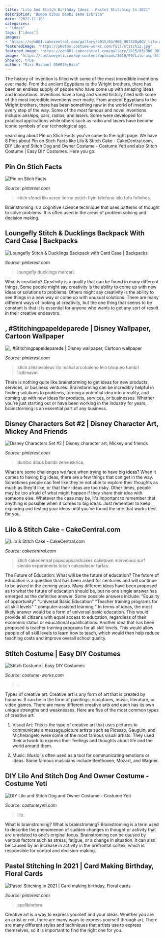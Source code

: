 ```yaml
---
title: "Lilo And Stitch Birthday Ideas : Pastel Stitching In 2021"
description: "Dumbo dibus bambi zene iskrica"
date: "2022-11-18"
categories:
- "ideas"
tags: ["ideas"]
images:
- "https://cdn001.cakecentral.com/gallery/2015/03/900_907320yBQV_lilo-amp-stitch-cake.jpg"
featuredImage: "https://photos.costume-works.com/full/stitch12.jpg"
featured_image: "https://cdn001.cakecentral.com/gallery/2015/03/900_907320yBQV_lilo-amp-stitch-cake.jpg"
image: "https://costumeyeti.com/wp-content/uploads/2019/09/Lilo-amp-Stitch-Costume-1-768x1075.jpg"
ShowToc: true
author: "Miss Rachael O&#039;Hara"
---
```



The history of invention is filled with some of the most incredible inventions ever made. From the ancient Egyptians to the Wright brothers, there has been an endless supply of people who have come up with amazing ideas and innovations.
Inventions have a long and varied history filled with some of the most incredible inventions ever made. From ancient Egyptians to the Wright brothers, there has been something new in the world of invention every step of the way. Some of the most famous and novel inventions include: airships, cars, radios, and lasers. Some were developed for practical applications while others such as radio and lasers have become iconic symbols of our technological age.

	

		
searching about Pin on Stich Facts you've came to the right page. We have 8 Pics about Pin on Stich Facts like Lilo &amp; Stitch Cake - CakeCentral.com, DIY Lilo and Stitch Dog and Owner Costume - Costume Yeti and also Stitch Costume | Easy DIY Costumes. Here you go:
		
    
## Pin On Stich Facts

<img loading=lazy src="https://i.pinimg.com/736x/1e/3c/e2/1e3ce27c985346135c87149e49fee07a.jpg" onerror="this.onerror=null;this.src='https://tse2.mm.bing.net/th?id=OIP.XHEZbY47H0fnG4LZ5y9WXgHaLH&amp;pid=15.1';" alt="Pin on Stich Facts">

_Source: pinterest.com_

>stich sfondi lilo acree tierno estich flyin telefono lelo fofo fofinhos. 

	

Brainstroming is a cognitive science technique that uses patterns of thought to solve problems. It is often used in the areas of problem solving and decision making.

    
## Loungefly Stitch &amp; Ducklings Backpack With Card Case | Backpacks

<img loading=lazy src="https://i.pinimg.com/736x/42/57/34/425734c714a811c40bfb3c9ad11697a2.jpg" onerror="this.onerror=null;this.src='https://tse3.mm.bing.net/th?id=OIP.xU6ZqDkmRzSyxLy4c6DrMAHaJ4&amp;pid=15.1';" alt="Loungefly Stitch &amp; Ducklings Backpack with Card Case | Backpacks">

_Source: pinterest.com_

>loungefly ducklings mercari. 

	

What is creativity?
Creativity is a quality that can be found in many different things. Some people might say creativity is the ability to come up with new ideas or solutions to problems. Others might say creativity is the ability to see things in a new way or come up with unusual solutions. There are many different ways of looking at creativity, but the one thing that seems to be constant is that it is essential for anyone who wants to get any sort of result in their creative endeavors.

    
## , #Stitchingpapeldeparede | Disney Wallpaper, Cartoon Wallpaper

<img loading=lazy src="https://i.pinimg.com/736x/a9/42/c3/a942c313fe8084cb1a112c6d98210eba.jpg" onerror="this.onerror=null;this.src='https://tse2.mm.bing.net/th?id=OIP.6M-3Av6bN9J8UbxgiLxhDgHaLP&amp;pid=15.1';" alt=", #Stitchingpapeldeparede | Disney wallpaper, Cartoon wallpaper">

_Source: pinterest.com_

>stich allezlesbleus lilo mahal arcobaleno lelo bloqueo tumbrl likitimavm. 

	

There is nothing quite like brainstorming to get ideas for new products, services, or business ventures. Brainstorming can be incredibly helpful in finding solutions to problems, turning a potential idea into a reality, and coming up with new ideas for products, services, or businesses. Whether you're just starting out or have been working in the industry for years, brainstorming is an essential part of any business.

    
## Disney Characters Set #2 | Disney Character Art, Mickey And Friends

<img loading=lazy src="https://i.pinimg.com/736x/23/ae/e1/23aee1c0fac72fa8c1fbd749395d796c--disney-mickey-disney-magic.jpg" onerror="this.onerror=null;this.src='https://tse2.mm.bing.net/th?id=OIP.camiM_hXVDdK5h_CO6dcagHaFj&amp;pid=15.1';" alt="Disney Characters Set #2 | Disney character art, Mickey and friends">

_Source: pinterest.com_

>dumbo dibus bambi zene iskrica. 

	

What are some challenges we face when trying to have big ideas?
When it comes to having big ideas, there are a few things that can get in the way. Sometimes people can feel like they're not able to explore their thoughts as much as they'd like, or that their ideas are too risky. Other times, people may be too afraid of what might happen if they share their idea with someone else. Whatever the case may be, it's important to remember that anything is possible when it comes to big ideas. Just remember to keep exploring and testing your ideas until you've found the one that works best for you.

    
## Lilo &amp; Stitch Cake - CakeCentral.com

<img loading=lazy src="https://cdn001.cakecentral.com/gallery/2015/03/900_907320yBQV_lilo-amp-stitch-cake.jpg" onerror="this.onerror=null;this.src='https://tse3.mm.bing.net/th?id=OIP.J1OTsqIU4GRTT8GztJ5BGAHaKv&amp;pid=15.1';" alt="Lilo &amp; Stitch Cake - CakeCentral.com">

_Source: cakecentral.com_

>stich cakecentral popscupsandcakes caketown marvelous surf siendo experimento tokoh cakesdecor tartas. 

	

The Future of Education: What will be the future of education?
The future of education is a question that has been asked for centuries and will continue to be asked in the coming years. Many different ideas have been proposed as to what the future of education should be, but no one single answer has emerged as the definitive answer. Some possible answers include: 
"Equality of opportunity" 
"Universal Basic Education" 
"Teacher training programs for all skill levels" 
" computer-assisted learning "
In terms of ideas, the most likely answer would be a form of universal basic education. This would provide all citizens with equal access to education, regardless of their economic status or educational qualifications. Another idea that has been proposed is teacher training programs for all skill levels. This would allow people of all skill levels to learn how to teach, which would then help reduce teaching costs and improve overall school quality.

    
## Stitch Costume | Easy DIY Costumes

<img loading=lazy src="https://photos.costume-works.com/full/stitch12.jpg" onerror="this.onerror=null;this.src='https://tse2.mm.bing.net/th?id=OIP.uVX3SkBh1t4c2tvifWZYVwHaKA&amp;pid=15.1';" alt="Stitch Costume | Easy DIY Costumes">

_Source: costume-works.com_

>. 

	

Types of creative art:
Creative art is any form of art that is created by humans. It can be in the form of paintings, sculptures, music, literature, or video games. There are many different creative arts and each has its own unique strengths and weaknesses. Here are five of the most common types of creative art:
1. Visual Art: This is the type of creative art that uses pictures to communicate a message.picture artists such as Picasso, Gauguin, and Michelangelo were some of the most famous visual artists. They used their artwork to express their feelings and thoughts about life and the world around them.

2. Music: Music is often used as a tool for communicating emotions or ideas. Some famous musicians include Beethoven, Mozart, and Wagner.

    
## DIY Lilo And Stitch Dog And Owner Costume - Costume Yeti

<img loading=lazy src="https://costumeyeti.com/wp-content/uploads/2019/09/Lilo-amp-Stitch-Costume-1-768x1075.jpg" onerror="this.onerror=null;this.src='https://tse3.mm.bing.net/th?id=OIP.jNmGLFo_LAp23nlsmW9XnAHaKX&amp;pid=15.1';" alt="DIY Lilo and Stitch Dog and Owner Costume - Costume Yeti">

_Source: costumeyeti.com_

>lilo. 

	

What is brainstroming?
What is brainstroming? Brainstroming is a term used to describe the phenomenon of sudden changes in thought or activity that are unrelated to one's original focus. Brainstroming can be caused by various factors such as stress, fatigue, or a change in situation. It can also be caused by an increase in activity in the prefrontal cortex, which is responsible for control and decision-making.

    
## Pastel Stitching In 2021 | Card Making Birthday, Floral Cards

<img loading=lazy src="https://i.pinimg.com/736x/c6/d8/73/c6d8735b88b566022e4114491b83c0b7.jpg" onerror="this.onerror=null;this.src='https://tse2.mm.bing.net/th?id=OIP.nuzOTZGL82dyFk9bn7O6PQAAAA&amp;pid=15.1';" alt="Pastel Stitching in 2021 | Card making birthday, Floral cards">

_Source: pinterest.com_

>spellbinders. 

	

Creative art is a way to express yourself and your ideas. Whether you are an artist or not, there are many ways to express yourself through art. There are many different styles and techniques that artists use to express themselves, so it is important to find the right one for you.

